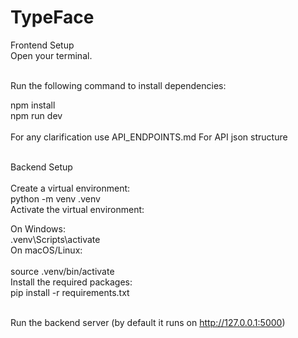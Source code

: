 # TypeFace

Frontend Setup <br>
Open your terminal. <br><br>

Run the following command to install dependencies:<br>

npm install<br>
npm run dev <br><br>
For any clarification use API_ENDPOINTS.md For API json structure<br><br>

Backend Setup<br><br>
Create a virtual environment: <br>
python -m venv .venv <br>
Activate the virtual environment:<br>

 On Windows:<br>
.venv\Scripts\activate<br>
 On macOS/Linux:<br><br>
source .venv/bin/activate<br>
Install the required packages:<br>
pip install -r requirements.txt<br><br>

Run the backend server (by default it runs on http://127.0.0.1:5000)
